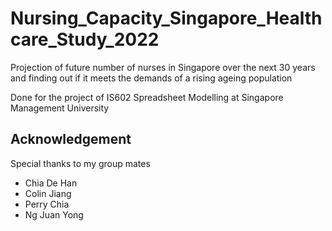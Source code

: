 # Nursing_Capacity_Singapore_Healthcare_Study_2022
Projection of future number of nurses in Singapore over the next 30 years and finding out if it meets the demands of a rising ageing population

Done for the project of IS602 Spreadsheet Modelling at Singapore Management University


## Acknowledgement
Special thanks to my group mates
- Chia De Han
- Colin Jiang
- Perry Chia
- Ng Juan Yong
